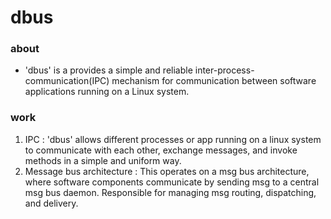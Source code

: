 # dbus

### about

- 'dbus' is a provides a simple and reliable inter-process-communication(IPC) mechanism for communication between software applications running on a Linux system.

### work

1. IPC                      : 'dbus' allows different processes or app running on a linux system to communicate with each other, exchange messages, and invoke methods in a simple and uniform way.
2. Message bus architecture : This operates on a msg bus architecture, where software components communicate by sending msg to a central msg bus daemon. Responsible for managing msg routing, dispatching, and delivery.